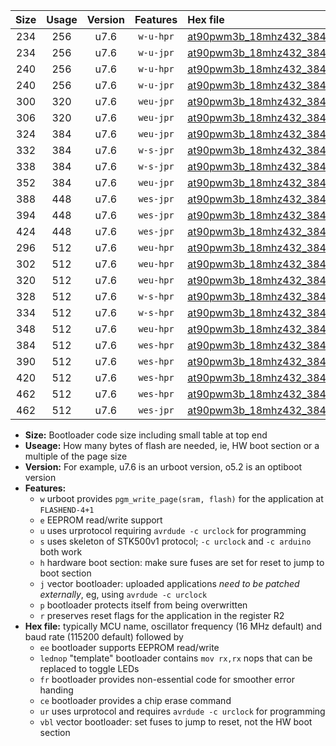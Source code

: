 |Size|Usage|Version|Features|Hex file|
|:-:|:-:|:-:|:-:|:--|
|234|256|u7.6|`w-u-hpr`|[at90pwm3b_18mhz432_38400bps_ur.hex](https://raw.githubusercontent.com/stefanrueger/urboot/main/at90pwm3b_18mhz432_38400bps_ur.hex)|
|234|256|u7.6|`w-u-jpr`|[at90pwm3b_18mhz432_38400bps_ur_vbl.hex](https://raw.githubusercontent.com/stefanrueger/urboot/main/at90pwm3b_18mhz432_38400bps_ur_vbl.hex)|
|240|256|u7.6|`w-u-hpr`|[at90pwm3b_18mhz432_38400bps_lednop_ur.hex](https://raw.githubusercontent.com/stefanrueger/urboot/main/at90pwm3b_18mhz432_38400bps_lednop_ur.hex)|
|240|256|u7.6|`w-u-jpr`|[at90pwm3b_18mhz432_38400bps_lednop_ur_vbl.hex](https://raw.githubusercontent.com/stefanrueger/urboot/main/at90pwm3b_18mhz432_38400bps_lednop_ur_vbl.hex)|
|300|320|u7.6|`weu-jpr`|[at90pwm3b_18mhz432_38400bps_ee_ur_vbl.hex](https://raw.githubusercontent.com/stefanrueger/urboot/main/at90pwm3b_18mhz432_38400bps_ee_ur_vbl.hex)|
|306|320|u7.6|`weu-jpr`|[at90pwm3b_18mhz432_38400bps_ee_lednop_ur_vbl.hex](https://raw.githubusercontent.com/stefanrueger/urboot/main/at90pwm3b_18mhz432_38400bps_ee_lednop_ur_vbl.hex)|
|324|384|u7.6|`weu-jpr`|[at90pwm3b_18mhz432_38400bps_ee_lednop_fr_ur_vbl.hex](https://raw.githubusercontent.com/stefanrueger/urboot/main/at90pwm3b_18mhz432_38400bps_ee_lednop_fr_ur_vbl.hex)|
|332|384|u7.6|`w-s-jpr`|[at90pwm3b_18mhz432_38400bps_vbl.hex](https://raw.githubusercontent.com/stefanrueger/urboot/main/at90pwm3b_18mhz432_38400bps_vbl.hex)|
|338|384|u7.6|`w-s-jpr`|[at90pwm3b_18mhz432_38400bps_lednop_vbl.hex](https://raw.githubusercontent.com/stefanrueger/urboot/main/at90pwm3b_18mhz432_38400bps_lednop_vbl.hex)|
|352|384|u7.6|`weu-jpr`|[at90pwm3b_18mhz432_38400bps_ee_lednop_fr_ce_ur_vbl.hex](https://raw.githubusercontent.com/stefanrueger/urboot/main/at90pwm3b_18mhz432_38400bps_ee_lednop_fr_ce_ur_vbl.hex)|
|388|448|u7.6|`wes-jpr`|[at90pwm3b_18mhz432_38400bps_ee_vbl.hex](https://raw.githubusercontent.com/stefanrueger/urboot/main/at90pwm3b_18mhz432_38400bps_ee_vbl.hex)|
|394|448|u7.6|`wes-jpr`|[at90pwm3b_18mhz432_38400bps_ee_lednop_vbl.hex](https://raw.githubusercontent.com/stefanrueger/urboot/main/at90pwm3b_18mhz432_38400bps_ee_lednop_vbl.hex)|
|424|448|u7.6|`wes-jpr`|[at90pwm3b_18mhz432_38400bps_ee_lednop_fr_vbl.hex](https://raw.githubusercontent.com/stefanrueger/urboot/main/at90pwm3b_18mhz432_38400bps_ee_lednop_fr_vbl.hex)|
|296|512|u7.6|`weu-hpr`|[at90pwm3b_18mhz432_38400bps_ee_ur.hex](https://raw.githubusercontent.com/stefanrueger/urboot/main/at90pwm3b_18mhz432_38400bps_ee_ur.hex)|
|302|512|u7.6|`weu-hpr`|[at90pwm3b_18mhz432_38400bps_ee_lednop_ur.hex](https://raw.githubusercontent.com/stefanrueger/urboot/main/at90pwm3b_18mhz432_38400bps_ee_lednop_ur.hex)|
|320|512|u7.6|`weu-hpr`|[at90pwm3b_18mhz432_38400bps_ee_lednop_fr_ur.hex](https://raw.githubusercontent.com/stefanrueger/urboot/main/at90pwm3b_18mhz432_38400bps_ee_lednop_fr_ur.hex)|
|328|512|u7.6|`w-s-hpr`|[at90pwm3b_18mhz432_38400bps.hex](https://raw.githubusercontent.com/stefanrueger/urboot/main/at90pwm3b_18mhz432_38400bps.hex)|
|334|512|u7.6|`w-s-hpr`|[at90pwm3b_18mhz432_38400bps_lednop.hex](https://raw.githubusercontent.com/stefanrueger/urboot/main/at90pwm3b_18mhz432_38400bps_lednop.hex)|
|348|512|u7.6|`weu-hpr`|[at90pwm3b_18mhz432_38400bps_ee_lednop_fr_ce_ur.hex](https://raw.githubusercontent.com/stefanrueger/urboot/main/at90pwm3b_18mhz432_38400bps_ee_lednop_fr_ce_ur.hex)|
|384|512|u7.6|`wes-hpr`|[at90pwm3b_18mhz432_38400bps_ee.hex](https://raw.githubusercontent.com/stefanrueger/urboot/main/at90pwm3b_18mhz432_38400bps_ee.hex)|
|390|512|u7.6|`wes-hpr`|[at90pwm3b_18mhz432_38400bps_ee_lednop.hex](https://raw.githubusercontent.com/stefanrueger/urboot/main/at90pwm3b_18mhz432_38400bps_ee_lednop.hex)|
|420|512|u7.6|`wes-hpr`|[at90pwm3b_18mhz432_38400bps_ee_lednop_fr.hex](https://raw.githubusercontent.com/stefanrueger/urboot/main/at90pwm3b_18mhz432_38400bps_ee_lednop_fr.hex)|
|462|512|u7.6|`wes-hpr`|[at90pwm3b_18mhz432_38400bps_ee_lednop_fr_ce.hex](https://raw.githubusercontent.com/stefanrueger/urboot/main/at90pwm3b_18mhz432_38400bps_ee_lednop_fr_ce.hex)|
|462|512|u7.6|`wes-jpr`|[at90pwm3b_18mhz432_38400bps_ee_lednop_fr_ce_vbl.hex](https://raw.githubusercontent.com/stefanrueger/urboot/main/at90pwm3b_18mhz432_38400bps_ee_lednop_fr_ce_vbl.hex)|

- **Size:** Bootloader code size including small table at top end
- **Useage:** How many bytes of flash are needed, ie, HW boot section or a multiple of the page size
- **Version:** For example, u7.6 is an urboot version, o5.2 is an optiboot version
- **Features:**
  + `w` urboot provides `pgm_write_page(sram, flash)` for the application at `FLASHEND-4+1`
  + `e` EEPROM read/write support
  + `u` uses urprotocol requiring `avrdude -c urclock` for programming
  + `s` uses skeleton of STK500v1 protocol; `-c urclock` and `-c arduino` both work
  + `h` hardware boot section: make sure fuses are set for reset to jump to boot section
  + `j` vector bootloader: uploaded applications *need to be patched externally*, eg, using `avrdude -c urclock`
  + `p` bootloader protects itself from being overwritten
  + `r` preserves reset flags for the application in the register R2
- **Hex file:** typically MCU name, oscillator frequency (16 MHz default) and baud rate (115200 default) followed by
  + `ee` bootloader supports EEPROM read/write
  + `lednop` "template" bootloader contains `mov rx,rx` nops that can be replaced to toggle LEDs
  + `fr` bootloader provides non-essential code for smoother error handing
  + `ce` bootloader provides a chip erase command
  + `ur` uses urprotocol and requires `avrdude -c urclock` for programming
  + `vbl` vector bootloader: set fuses to jump to reset, not the HW boot section
